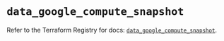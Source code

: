 # `data_google_compute_snapshot`

Refer to the Terraform Registry for docs: [`data_google_compute_snapshot`](https://registry.terraform.io/providers/hashicorp/google/5.34.0/docs/data-sources/compute_snapshot).
